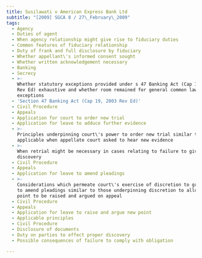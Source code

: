 ```yaml
---
title: Susilawati v American Express Bank Ltd
subtitle: "[2009] SGCA 8 / 27\_February\_2009"
tags:
  - Agency
  - Duties of agent
  - When agency relationship might give rise to fiduciary duties
  - Common features of fiduciary relationship
  - Duty of frank and full disclosure by fiduciary
  - Whether appellant\'s informed consent sought
  - Whether written acknowledgement necessary
  - Banking
  - Secrecy
  - >-
    Whether statutory exceptions provided under s 47 Banking Act (Cap 19, 2003
    Rev Ed) exhaustive and whether room remained for general common law
    exceptions
  - 'Section 47 Banking Act (Cap 19, 2003 Rev Ed)'
  - Civil Procedure
  - Appeals
  - Application for court to order new trial
  - Application for leave to adduce further evidence
  - >-
    Principles underpinning court\'s power to order new trial similar to those
    applicable when appellate court asked to hear new evidence
  - >-
    When retrial might be necessary in cases relating to failure to give proper
    discovery
  - Civil Procedure
  - Appeals
  - Application for leave to amend pleadings
  - >-
    Considerations which permeate court\'s exercise of discretion to grant leave
    to amend pleadings similar to those underpinning discretion to allow new
    point to be raised and argued on appeal
  - Civil Procedure
  - Appeals
  - Application for leave to raise and argue new point
  - Applicable principles
  - Civil Procedure
  - Disclosure of documents
  - Duty on parties to effect proper discovery
  - Possible consequences of failure to comply with obligation

---
```


